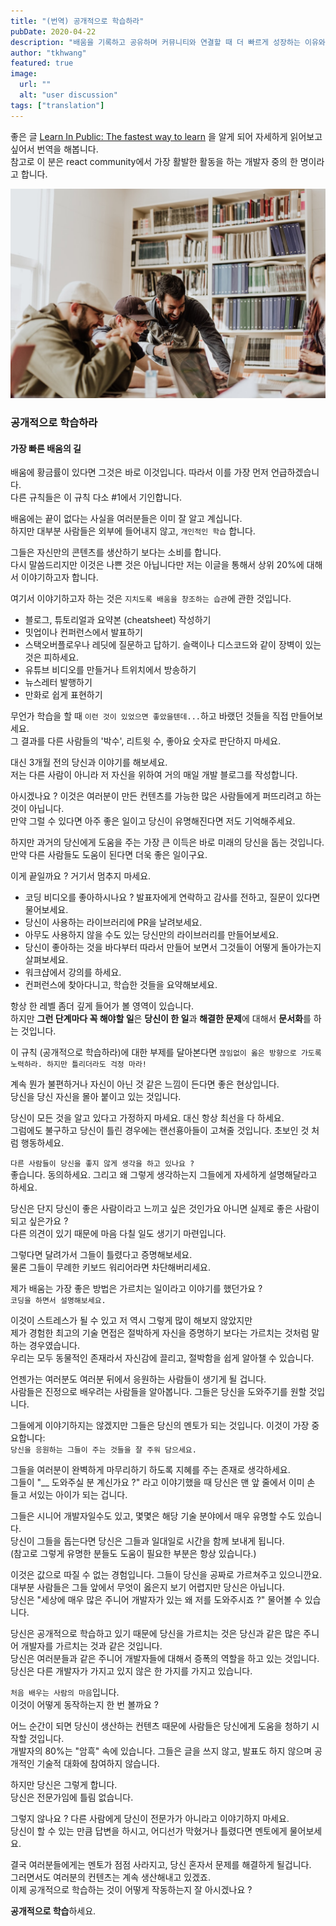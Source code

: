 ```yaml
---
title: "(번역) 공개적으로 학습하라"
pubDate: 2020-04-22
description: "배움을 기록하고 공유하며 커뮤니티와 연결할 때 더 빠르게 성장하는 이유와 실천 방법을 소개한다."
author: "tkhwang"
featured: true
image:
  url: ""
  alt: "user discussion"
tags: ["translation"]
---
```


좋은 글 [Learn In Public: The fastest way to learn](https://www.swyx.io/writing/learn-in-public) 을 알게 되어 자세하게 읽어보고 싶어서 번역을 해봅니다.  <br />
참고로 이 분은 react community에서 가장 활발한 활동을 하는 개발자 중의 한 명이라고 합니다. 

![feature image](https://raw.githubusercontent.com/tkhwang/tkhwang-etc/master/img/2020/04/photo-1523240795612-9a054b0db644.jpeg)

### 공개적으로 학습하라

#### 가장 빠른 배움의 길

배움에 황금률이 있다면 그것은 바로 이것입니다. 따라서 이를 가장 먼저 언급하겠습니다. <br />
다른 규칙들은 이 규칙 다소 #1에서 기인합니다.

배움에는 끝이 없다는 사실을 여러분들은 이미 잘 알고 계십니다.   <br />
하지만 대부분 사람들은 외부에 들어내지 않고, `개인적인 학습` 합니다.   

그들은 자신만의 콘텐츠를 생산하기 보다는 소비를 합니다.   <br />
다시 말씀드리지만 이것은 나쁜 것은 아닙니다만 저는 이글을 통해서 상위 20%에 대해서 이야기하고자 합니다.  <br />

여기서 이야기하고자 하는 것은 `지치도록 배움을 창조하는 습관`에 관한 것입니다.

- 블로그, 튜토리얼과 요약본 (cheatsheet) 작성하기
- 밋업이나 컨퍼런스에서 발표하기
- 스택오버플로우나 레딧에 질문하고 답하기. 슬랙이나 디스코드와 같이 장벽이 있는 것은 피하세요.
- 유튜브 비디오를 만들거나 트위치에서 방송하기
- 뉴스레터 발행하기
- 만화로 쉽게 표현하기

무언가 학습을 할 때 `이런 것이 있었으면 좋았을텐데...`하고 바랬던 것들을 직접 만들어보세요.  <br />
그 결과를 다른 사람들의 '박수', 리트윗 수, 좋아요 숫자로 판단하지 마세요.   <br />

대신 3개월 전의 당신과 이야기를 해보세요.   <br />
저는 다른 사람이 아니라 저 자신을 위하여 거의 매일 개발 블로그를 작성합니다.

아시겠나요 ? 이것은 여러분이 만든 컨텐츠를 가능한 많은 사람들에게 퍼뜨리려고 하는 것이 아닙니다.   <br />
만약 그럴 수 있다면 아주 좋은 일이고 당신이 유명해진다면 저도 기억해주세요.   <br />

하지만 과거의 당신에게 도움을 주는 가장 큰 이득은 바로 미래의 당신을 돕는 것입니다.  <br />
 만약 다른 사람들도 도움이 된다면 더욱 좋은 일이구요.

이게 끝일까요 ? 거기서 멈추지 마세요.

- 코딩 비디오를 좋아하시나요 ? 발표자에게 연락하고 감사를 전하고, 질문이 있다면 물어보세요.
- 당신이 사용하는 라이브러리에 PR을 날려보세요.
- 아무도 사용하지 않을 수도 있는 당신만의 라이브러리를 만들어보세요.
- 당신이 좋아하는 것을 바다부터 따라서 만들어 보면서 그것들이 어떻게 돌아가는지 살펴보세요.
- 워크샵에서 강의를 하세요.
- 컨퍼런스에 찾아다니고, 학습한 것들을 요약해보세요.

항상 한 레벨 좀더 깊게 들어가 볼 영역이 있습니다.   <br />
하지만 **그런 단계마다 꼭 해야할 일**은 **당신이 한 일**과 **해결한 문제**에 대해서 **문서화**를 하는 것입니다.

이 규칙 (공개적으로 학습하라)에 대한 부제를 달아본다면 `끊임없이 옳은 방향으로 가도록 노력하라. 하지만 틀리더라도 걱정 마라!`   <br />

계속 뭔가 불편하거나 자신이 아닌 것 같은 느낌이 든다면 좋은 현상입니다.   <br />
당신을 당신 자신을 몰아 붙이고 있는 것입니다.   <br />

당신이 모든 것을 알고 있다고 가정하지 마세요. 대신 항상 최선을 다 하세요.   <br />
그럼에도 불구하고 당신이 틀린 경우에는 랜선횽아들이 고쳐줄 것입니다. 초보인 것 처럼 행동하세요.

`다른 사람들이 당신을 좋지 않게 생각을 하고 있나요 ?`   <br />
좋습니다. 동의하세요. 그리고 왜 그렇게 생각하는지 그들에게 자세하게 설명해달라고 하세요.   <br />

당신은 단지 당신이 좋은 사람이라고 느끼고 싶은 것인가요 아니면 실제로 좋은 사람이 되고 싶은가요 ?   <br />
다른 의견이 있기 때문에 마음 다칠 일도 생기기 마련입니다.   <br />

그렇다면 달려가서 그들이 틀렸다고 증명해보세요.   <br />
물론 그들이 무례한 키보드 워리어라면 차단해버리세요.

제가 배움는 가장 좋은 방법은 가르치는 일이라고 이야기를 했던가요 ?   <br />
`코딩을 하면서 설명해보세요.`   <br />

이것이 스트레스가 될 수 있고 저 역시 그렇게 많이 해보지 않았지만 <br />
제가 경험한 최고의 기술 면접은 절박하게 자신을 증명하기 보다는 가르치는 것처럼 말하는 경우였습니다.   <br />
우리는 모두 동물적인 존재라서 자신감에 끌리고, 절박함을 쉽게 알아챌 수 있습니다.

언젠가는 여러분도 여러분 뒤에서 응원하는 사람들이 생기게 될 겁니다.   <br />
사람들은 진정으로 배우려는 사람들을 알아봅니다. 그들은 당신을 도와주기를 원할 것입니다.   <br />

그들에게 이야기하지는 않겠지만 그들은 당신의 멘토가 되는 것입니다. 이것이 가장 중요합니다:   <br />
`당신을 응원하는 그들이 주는 것들을 잘 주워 담으세요.`   <br />

그들을 여러분이 완벽하게 마무리하기 하도록 지혜를 주는 존재로 생각하세요.   <br />
그들이 "\_\_ 도와주실 분 계신가요 ?" 라고 이야기했을 때 당신은 맨 앞 줄에서 이미 손 들고 서있는 아이가 되는 겁니다.   <br />

그들은 시니어 개발자일수도 있고, 몇몇은 해당 기술 분야에서 매우 유명할 수도 있습니다.   <br />
당신이 그들을 돕는다면 당신은 그들과 일대일로 시간을 함께 보내게 됩니다.   <br />
(참고로 그렇게 유명한 분들도 도움이 필요한 부분은 항상 있습니다.)   <br />

이것은 값으로 따질 수 없는 경험입니다. 그들이 당신을 공짜로 가르쳐주고 있으니깐요.   <br />
대부분 사람들은 그들 앞에서 무엇이 옳은지 보기 어렵지만 당신은 아닙니다.  <br />
당신은 "세상에 매우 많은 주니어 개발자가 있는 왜 저를 도와주시죠 ?" 물어볼 수 있습니다.

당신은 공개적으로 학습하고 있기 때문에 당신을 가르치는 것은 당신과 같은 많은 주니어 개발자를 가르치는 것과 같은 것입니다.   <br />
당신은 여러분들과 같은 주니어 개발자들에 대해서 증폭의 역할을 하고 있는 것입니다.   <br />
당신은 다른 개발자가 가지고 있지 않은 한 가지를 가지고 있습니다. 

`처음 배우는 사람의 마음`입니다.   <br />
이것이 어떻게 동작하는지 한 번 볼까요 ?

어느 순간이 되면 당신이 생산하는 컨텐츠 때문에 사람들은 당신에게 도움을 청하기 시작할 것입니다.   <br />
개발자의 80%는 "암흑" 속에 있습니다. 그들은 글을 쓰지 않고, 발표도 하지 않으며 공개적인 기술적 대화에 참여하지 않습니다.   <br />

하지만 당신은 그렇게 합니다.   <br />
당신은 전문가임에 틀림 없습니다.   <br />

그렇지 않나요 ? 다른 사람에게 당신이 전문가가 아니라고 이야기하지 마세요.   <br />
당신이 할 수 있는 만큼 답변을 하시고, 어디선가 막혔거나 틀렸다면 멘토에게 물어보세요.

결국 여러분들에게는 멘토가 점점 사라지고, 당신 혼자서 문제를 해결하게 될겁니다.   <br />
그러면서도 여러분의 컨텐츠는 계속 생산해내고 있겠죠.   <br />
이제 공개적으로 학습하는 것이 어떻게 작동하는지 잘 아시겠나요 ?

**공개적으로 학습**하세요.
